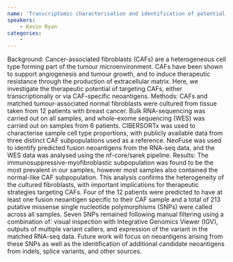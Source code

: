 ```yaml
---
name: 'Transcriptomic characterisation and identification of potential neoantigens in cancer-associated fibroblasts in breast cancer.'
speakers:
	- Kevin Ryan
categories:
	-
---
```

Background: Cancer-associated fibroblasts (CAFs) are a heterogeneous cell type forming part of the tumour microenvironment. CAFs have been shown to support angiogenesis and tumour growth, and to induce therapeutic resistance through the production of extracellular matrix. Here, we investigate the therapeutic potential of targeting CAFs, either transcriptionally or via CAF-specific neoantigens. Methods: CAFs and matched tumour-associated normal fibroblasts were cultured from tissue taken from 12 patients with breast cancer. Bulk RNA-sequencing was carried out on all samples, and whole-exome sequencing (WES) was carried out on samples from 6 patients. CIBERSORTx was used to characterise sample cell type proportions, with publicly available data from three distinct CAF subpopulations used as a reference. NeoFuse was used to identify predicted fusion neoantigens from the RNA-seq data, and the WES data was analysed using the nf-core/sarek pipeline. Results: The immunosuppressive-myofibroblastic subpopulation was found to be the most prevalent in our samples, however most samples also contained the normal-like CAF subpopulation. This analysis confirms the heterogeneity of the cultured fibroblasts, with important implications for therapeutic strategies targeting CAFs. Four of the 12 patients were predicted to have at least one fusion neoantigen specific to their CAF sample and a total of 213 putative missense single nucleotide polymorphisms (SNPs) were called across all samples. Seven SNPs remained following manual filtering using a combination of: visual inspection with Integrative Genomics Viewer (IGV), outputs of multiple variant callers, and expression of the variant in the matched RNA-seq data. Future work will focus on neoantigens arising from these SNPs as well as the identification of additional candidate neoantigens from indels, splice variants, and other sources.
